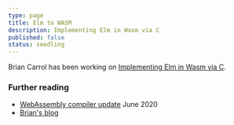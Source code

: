 ```yaml
---
type: page
title: Elm to WASM
description: Implementing Elm in Wasm via C
published: false
status: seedling
---
```


Brian Carrol has been working on [Implementing Elm in Wasm via C](https://github.com/brian-carroll/elm_c_wasm).

### Further reading

- [WebAssembly compiler update](https://discourse.elm-lang.org/t/webassembly-compiler-update/5866) June 2020
- [Brian's blog](https://dev.to/briancarroll)

